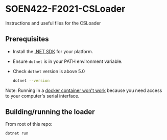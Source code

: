# SOEN422-F2021-CSLoader

Instructions and useful files for the CSLoader

## Prerequisites

- Install the [.NET SDK](https://dotnet.microsoft.com/download) for your platform.
- Ensure `dotnet` is in your PATH environment variable.
- Check `dotnet` version is above 5.0

  ```bash
  dotnet --version
  ```

Note: Running in a [docker container won't work](https://github.com/docker/for-win/issues/1018) because you need access to your computer's serial interface.

## Building/running the loader

From root of this repo:

```bash
dotnet run
```
